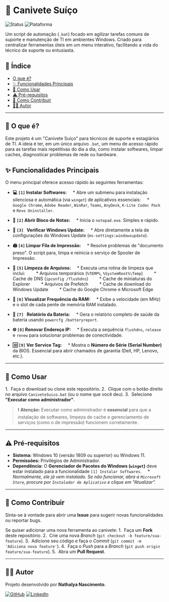 # 🔪 Canivete Suíço

![Status](https://img.shields.io/badge/status-em_desenvolvimento-yellow)
![Plataforma](https://img.shields.io/badge/plataforma-Windows-blue)

Um script de automação (`.bat`) focado em agilizar tarefas comuns de suporte e manutenção de TI em ambientes Windows. Criado para centralizar ferramentas úteis em um menu interativo, facilitando a vida do técnico de suporte ou entusiasta.

## 📜 Índice

* [O que é?](#o-que-é)
* [✨ Funcionalidades Principais](#funcionalidades-principais)
* [🚀 Como Usar](#como-usar)
* [⚠️ Pré-requisitos](#pré-requisitos)
* [🤝 Como Contribuir](#como-contribuir)
* [👨‍💻 Autor](#autor)

---

## 🧐 O que é?

Este projeto é um "Canivete Suíço" para técnicos de suporte e estagiários de TI. A ideia é ter, em um único arquivo `.bat`, um menu de acesso rápido para as tarefas mais repetitivas do dia a dia, como instalar softwares, limpar caches, diagnosticar problemas de rede ou hardware.

## ✨ Funcionalidades Principais

O menu principal oferece acesso rápido às seguintes ferramentas:

* **💻 `[1]` Instalar Softwares:**
    * Abre um submenu para instalação silenciosa e automática (via `winget`) de aplicativos essenciais:
    * `Google Chrome`, `Adobe Reader`, `WinRar`, `Teams`, `AnyDesk`, `K-Lite Codec Pack` e `Revo Uninstaller`.

* **📝 `[2]` Abrir Bloco de Notas:**
    * Inicia o `notepad.exe`. Simples e rápido.

* **🔄 `[3] ` Verificar Windows Update:**
    * Abre diretamente a tela de configurações do Windows Update (`ms-settings:windowsupdate`).

* **🖨️ `[4]` Limpar Fila de Impressão:**
    * Resolve problemas de "documento preso". O script para, limpa e reinicia o serviço de Spooler de Impressão.

* **🧹 `[5]` Limpeza de Arquivos:**
    * Executa uma rotina de limpeza que inclui:
        * Arquivos temporários (`%TEMP%`, `%SystemRoot%\Temp`)
        * Cache de DNS (`ipconfig /flushdns`)
        * Cache de miniaturas do Explorer
        * Arquivos de Prefetch
        * Cache de download do Windows Update
        * Cache do Google Chrome e Microsoft Edge

* **🧠 `[6]` Visualizar Frequência da RAM:**
    * Exibe a velocidade (em MHz) e o slot de cada pente de memória RAM instalado.

* **🔋 `[7] ` Relatório da Bateria:**
    * Gera o relatório completo de saúde da bateria usando `powercfg /batteryreport`.

* **🌐 `[8]` Renovar Endereço IP:**
    * Executa a sequência `flushdns`, `release` e `renew` para solucionar problemas de conectividade.

* **🆔 `[9]` Ver Service Tag:**
    * Mostra o **Número de Série (Serial Number)** da BIOS. Essencial para abrir chamados de garantia (Dell, HP, Lenovo, etc.).

---

## 🚀 Como Usar

1.  Faça o download ou clone este repositório.
2.  Clique com o botão direito no arquivo `CaniveteSuico.bat` (ou o nome que você deu).
3.  Selecione **"Executar como administrador"**.

> ❗ **Atenção:** Executar como administrador é **essencial** para que a instalação de softwares, limpeza de cache e gerenciamento de serviços (como o de impressão) funcionem corretamente.

---

## ⚠️ Pré-requisitos

* **Sistema:** Windows 10 (versão 1809 ou superior) ou Windows 11.
* **Permissões:** Privilégios de Administrador.
* **Dependência:** O **Gerenciador de Pacotes do Windows (`winget`)** deve estar instalado para a funcionalidade `[1] Instalar Softwares`.
    * *Normalmente, ele já vem instalado. Se não funcionar, abra a `Microsoft Store`, procure por `Instalador de Aplicativo` e clique em "Atualizar".*

---

## 🤝 Como Contribuir

Sinta-se à vontade para abrir uma **Issue** para sugerir novas funcionalidades ou reportar bugs.

Se quiser adicionar uma nova ferramenta ao canivete:
1.  Faça um **Fork** deste repositório.
2.  Crie uma nova *Branch* (`git checkout -b feature/sua-feature`).
3.  Adicione seu código e faça o *Commit* (`git commit -m 'Adiciona nova feature'`).
4.  Faça o *Push* para a *Branch* (`git push origin feature/sua-feature`).
5.  Abra um **Pull Request**.

---

## 👨‍💻 Autor

Projeto desenvolvido por **Nathalya Nascimento**.

[![GitHub](https://img.shields.io/badge/GitHub-100000?style=for-the-badge&logo=github&logoColor=white)](https://github.com/nathalyagsn)
[![LinkedIn](https://img.shields.io/badge/LinkedIn-0077B5?style=for-the-badge&logo=linkedin&logoColor=white)](https://www.linkedin.in/in/nathalya-gsn/)
